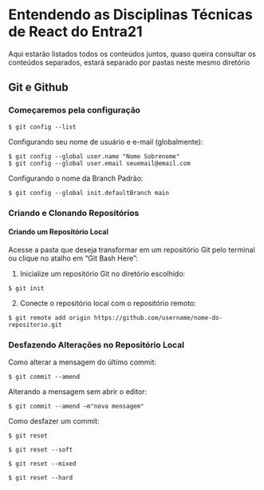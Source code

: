 <h1> Entendendo as Disciplinas Técnicas de React do Entra21 </h1>

<p>Aqui estarão listados todos os conteúdos juntos, quaso queira consultar os conteúdos separados, estará separado por pastas neste mesmo diretório</p>

<h2> Git e Github </h2>

<h3>Começaremos pela configuração</h3>

~~~
$ git config --list
~~~

<p>Configurando seu nome de usuário e e-mail (globalmente):</p>

~~~
$ git config --global user.name "Nome Sobrenome"
$ git config --global user.email seuemail@email.com
~~~

<p>Configurando o nome da Branch Padrão:</p>

~~~
$ git config --global init.defaultBranch main
~~~

<h3>Criando e Clonando Repositórios</h3>

<h4>Criando um Repositório Local</h4>

<p>Acesse a pasta que deseja transformar em um repositório Git pelo terminal ou clique no atalho em “Git Bash Here”:</p>

1. Inicialize um repositório Git no diretório escolhido:

~~~
$ git init
~~~

2. Conecte o repositório local com o repositório remoto:

~~~
$ git remote add origin https://github.com/username/nome-do-repositorio.git
~~~

<h3>Desfazendo Alterações no Repositório Local</h3>

<p>Como alterar a mensagem do último commit:</p>

~~~
$ git commit --amend
~~~

<p>Alterando a mensagem sem abrir o editor:</p>

~~~
$ git commit --amend –m"nova mensagem"
~~~

<p>Como desfazer um commit:</p>

~~~
$ git reset
~~~

~~~
$ git reset --soft
~~~

~~~
$ git reset --mixed
~~~

~~~
$ git reset --hard
~~~
